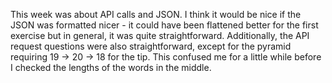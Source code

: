 This week was about API calls and JSON. I think it would be nice if the JSON was formatted nicer - it could have been flattened better for the first exercise but in general, it was quite straightforward. Additionally, the API request questions were also straightforward, except for the pyramid requiring 19 -> 20 -> 18 for the tip. This confused me for a little while before I checked the lengths of the words in the middle.
